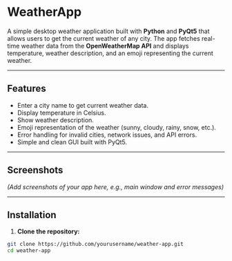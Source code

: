 # WeatherApp

A simple desktop weather application built with **Python** and **PyQt5** that allows users to get the current weather of any city. The app fetches real-time weather data from the **OpenWeatherMap API** and displays temperature, weather description, and an emoji representing the current weather.

---

## Features

- Enter a city name to get current weather data.
- Display temperature in Celsius.
- Show weather description.
- Emoji representation of the weather (sunny, cloudy, rainy, snow, etc.).
- Error handling for invalid cities, network issues, and API errors.
- Simple and clean GUI built with PyQt5.

---

## Screenshots

*(Add screenshots of your app here, e.g., main window and error messages)*

---

## Installation

1. **Clone the repository:**

```bash
git clone https://github.com/yourusername/weather-app.git
cd weather-app
